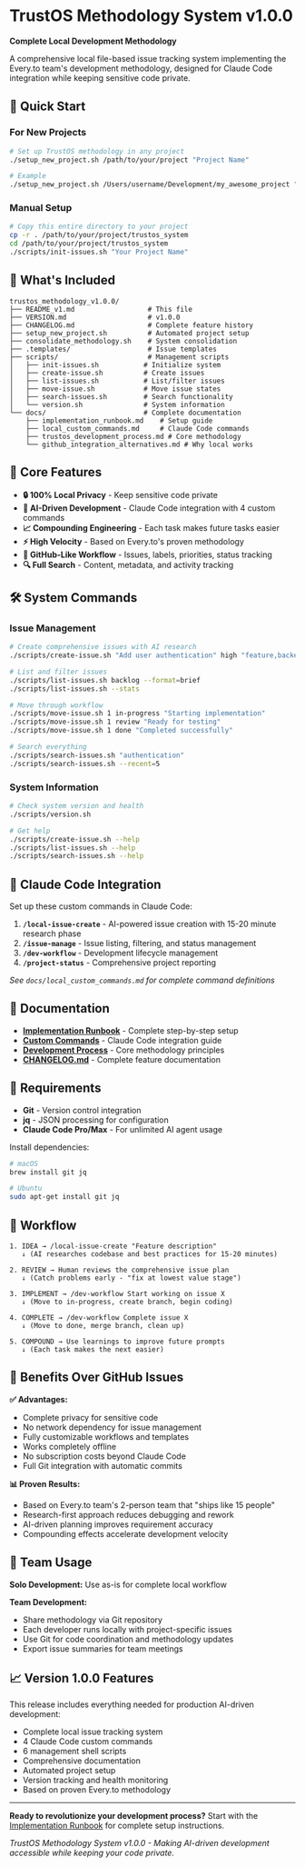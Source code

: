 # TrustOS Methodology System v1.0.0
**Complete Local Development Methodology**

A comprehensive local file-based issue tracking system implementing the Every.to team's development methodology, designed for Claude Code integration while keeping sensitive code private.

## 🚀 Quick Start

### For New Projects
```bash
# Set up TrustOS methodology in any project
./setup_new_project.sh /path/to/your/project "Project Name"

# Example
./setup_new_project.sh /Users/username/Development/my_awesome_project "My Awesome Project"
```

### Manual Setup
```bash
# Copy this entire directory to your project
cp -r . /path/to/your/project/trustos_system
cd /path/to/your/project/trustos_system
./scripts/init-issues.sh "Your Project Name"
```

## 📁 What's Included

```
trustos_methodology_v1.0.0/
├── README_v1.md                  # This file
├── VERSION.md                    # v1.0.0
├── CHANGELOG.md                  # Complete feature history
├── setup_new_project.sh          # Automated project setup
├── consolidate_methodology.sh    # System consolidation
├── .templates/                   # Issue templates
├── scripts/                      # Management scripts
│   ├── init-issues.sh           # Initialize system
│   ├── create-issue.sh          # Create issues
│   ├── list-issues.sh           # List/filter issues
│   ├── move-issue.sh            # Move issue states
│   ├── search-issues.sh         # Search functionality
│   └── version.sh               # System information
└── docs/                        # Complete documentation
    ├── implementation_runbook.md    # Setup guide
    ├── local_custom_commands.md     # Claude Code commands
    ├── trustos_development_process.md # Core methodology
    └── github_integration_alternatives.md # Why local works
```

## 🎯 Core Features

- **🔒 100% Local Privacy** - Keep sensitive code private
- **🤖 AI-Driven Development** - Claude Code integration with 4 custom commands
- **📈 Compounding Engineering** - Each task makes future tasks easier
- **⚡ High Velocity** - Based on Every.to's proven methodology
- **🔄 GitHub-Like Workflow** - Issues, labels, priorities, status tracking
- **🔍 Full Search** - Content, metadata, and activity tracking

## 🛠️ System Commands

### Issue Management
```bash
# Create comprehensive issues with AI research
./scripts/create-issue.sh "Add user authentication" high "feature,backend"

# List and filter issues
./scripts/list-issues.sh backlog --format=brief
./scripts/list-issues.sh --stats

# Move through workflow
./scripts/move-issue.sh 1 in-progress "Starting implementation"
./scripts/move-issue.sh 1 review "Ready for testing"
./scripts/move-issue.sh 1 done "Completed successfully"

# Search everything
./scripts/search-issues.sh "authentication"
./scripts/search-issues.sh --recent=5
```

### System Information
```bash
# Check system version and health
./scripts/version.sh

# Get help
./scripts/create-issue.sh --help
./scripts/list-issues.sh --help
./scripts/search-issues.sh --help
```

## 🎨 Claude Code Integration

Set up these custom commands in Claude Code:

1. **`/local-issue-create`** - AI-powered issue creation with 15-20 minute research phase
2. **`/issue-manage`** - Issue listing, filtering, and status management  
3. **`/dev-workflow`** - Development lifecycle management
4. **`/project-status`** - Comprehensive project reporting

*See `docs/local_custom_commands.md` for complete command definitions*

## 📖 Documentation

- **[Implementation Runbook](docs/implementation_runbook.md)** - Complete step-by-step setup
- **[Custom Commands](docs/local_custom_commands.md)** - Claude Code integration guide
- **[Development Process](docs/trustos_development_process.md)** - Core methodology principles
- **[CHANGELOG.md](CHANGELOG.md)** - Complete feature documentation

## 🔧 Requirements

- **Git** - Version control integration
- **jq** - JSON processing for configuration
- **Claude Code Pro/Max** - For unlimited AI agent usage

Install dependencies:
```bash
# macOS
brew install git jq

# Ubuntu
sudo apt-get install git jq
```

## 🎯 Workflow

```
1. IDEA → /local-issue-create "Feature description"
   ↓ (AI researches codebase and best practices for 15-20 minutes)

2. REVIEW → Human reviews the comprehensive issue plan  
   ↓ (Catch problems early - "fix at lowest value stage")

3. IMPLEMENT → /dev-workflow Start working on issue X
   ↓ (Move to in-progress, create branch, begin coding)

4. COMPLETE → /dev-workflow Complete issue X
   ↓ (Move to done, merge branch, clean up)

5. COMPOUND → Use learnings to improve future prompts
   ↓ (Each task makes the next easier)
```

## 🌟 Benefits Over GitHub Issues

**✅ Advantages:**
- Complete privacy for sensitive code
- No network dependency for issue management
- Fully customizable workflows and templates
- Works completely offline
- No subscription costs beyond Claude Code
- Full Git integration with automatic commits

**📊 Proven Results:**
- Based on Every.to team's 2-person team that "ships like 15 people"
- Research-first approach reduces debugging and rework
- AI-driven planning improves requirement accuracy
- Compounding effects accelerate development velocity

## 🤝 Team Usage

**Solo Development:** Use as-is for complete local workflow

**Team Development:** 
- Share methodology via Git repository
- Each developer runs locally with project-specific issues
- Use Git for code coordination and methodology updates
- Export issue summaries for team meetings

## 📈 Version 1.0.0 Features

This release includes everything needed for production AI-driven development:

- Complete local issue tracking system
- 4 Claude Code custom commands
- 6 management shell scripts  
- Comprehensive documentation
- Automated project setup
- Version tracking and health monitoring
- Based on proven Every.to methodology

---

**Ready to revolutionize your development process?** Start with the [Implementation Runbook](docs/implementation_runbook.md) for complete setup instructions.

*TrustOS Methodology System v1.0.0 - Making AI-driven development accessible while keeping your code private.*